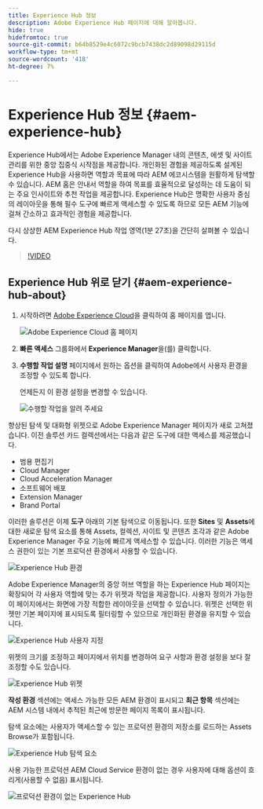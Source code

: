 ```yaml
---
title: Experience Hub 정보
description: Adobe Experience Hub 페이지에 대해 알아봅니다.
hide: true
hidefromtoc: true
source-git-commit: b64b8529e4c6072c9bcb7438dc2d89098d29115d
workflow-type: tm+mt
source-wordcount: '418'
ht-degree: 7%

---
```


# Experience Hub 정보 {#aem-experience-hub}

Experience Hub에서는 Adobe Experience Manager 내의 콘텐츠, 에셋 및 사이트 관리를 위한 중앙 집중식 시작점을 제공합니다. 개인화된 경험을 제공하도록 설계된 Experience Hub을 사용하면 역할과 목표에 따라 AEM 에코시스템을 원활하게 탐색할 수 있습니다. AEM 홈은 안내서 역할을 하여 목표를 효율적으로 달성하는 데 도움이 되는 주요 인사이트와 추천 작업을 제공합니다. Experience Hub은 명확한 사용자 중심의 레이아웃을 통해 필수 도구에 빠르게 액세스할 수 있도록 하므로 모든 AEM 기능에 걸쳐 간소하고 효과적인 경험을 제공합니다.

다시 상상한 AEM Experience Hub 작업 영역(1분 27초)을 간단히 살펴볼 수 있습니다.

>[!VIDEO](https://video.tv.adobe.com/v/3463267?quality=12&learn=on)

<!--
Available as a private beta, Experience Hub offers an optimized experience focused on improving workflows, prioritizing goals, and delivering results. Opting in lets you influence Experience Hub's development by providing feedback that helps shape its future and enhances its value for the entire AEM community. -->

## Experience Hub 위로 닫기 {#aem-experience-hub-about}

1. 시작하려면 [Adobe Experience Cloud](https://experience.adobe.com/#/@foundationinternal/home)을 클릭하여 홈 페이지를 엽니다.

   ![Adobe Experience Cloud 홈 페이지](/help/assets/experience-cloud-experiencemanager.png)

1. **빠른 액세스** 그룹화에서 **Experience Manager**&#x200B;을(를) 클릭합니다.
1. **수행할 작업 설명** 페이지에서 원하는 옵션을 클릭하여 Adobe에서 사용자 환경을 조정할 수 있도록 합니다.

   언제든지 이 환경 설정을 변경할 수 있습니다.

   ![수행할 작업을 알려 주세요](/help/assets/experience-cloud-tellus.png)

향상된 탐색 및 대화형 위젯으로 Adobe Experience Manager 페이지가 새로 고쳐졌습니다. 이전 솔루션 카드 컬렉션에서는 다음과 같은 도구에 대한 액세스를 제공했습니다.

* 범용 편집기
* Cloud Manager
* Cloud Acceleration Manager
* 소프트웨어 배포
* Extension Manager
* Brand Portal

이러한 솔루션은 이제 **도구** 아래의 기본 탐색으로 이동됩니다. 또한 **Sites** 및 **Assets**&#x200B;에 대한 새로운 탐색 요소를 통해 Assets, 컬렉션, 사이트 및 콘텐츠 조각과 같은 Adobe Experience Manager 주요 기능에 빠르게 액세스할 수 있습니다. 이러한 기능은 액세스 권한이 있는 기본 프로덕션 환경에서 사용할 수 있습니다.

![Experience Hub 환경](/help/assets/experience-hub-author-environments.png)

Adobe Experience Manager의 중앙 허브 역할을 하는 Experience Hub 페이지는 확장되어 각 사용자 역할에 맞는 추가 위젯과 작업을 제공합니다. 사용자 정의가 가능한 이 페이지에서는 화면에 가장 적합한 레이아웃을 선택할 수 있습니다. 위젯은 선택한 위젯만 기본 페이지에 표시되도록 필터링할 수 있으므로 개인화된 환경을 유지할 수 있습니다.

![Experience Hub 사용자 지정](/help/assets/experience-hub-custom.png)

위젯의 크기를 조정하고 페이지에서 위치를 변경하여 요구 사항과 환경 설정을 보다 잘 조정할 수도 있습니다.

![Experience Hub 위젯](/help/assets/experience-hub-widgets.png)

**작성 환경** 섹션에는 액세스 가능한 모든 AEM 환경이 표시되고 **최근 항목** 섹션에는 AEM 시스템 내에서 추적된 최근에 방문한 페이지 목록이 표시됩니다.

탐색 요소에는 사용자가 액세스할 수 있는 프로덕션 환경의 저장소를 로드하는 Assets Browse가 포함됩니다.

![Experience Hub 탐색 요소](/help/assets/experience-hub-navigation.png)

사용 가능한 프로덕션 AEM Cloud Service 환경이 없는 경우 사용자에 대해 옵션이 흐리게(사용할 수 없음) 표시됩니다.

![프로덕션 환경이 없는 Experience Hub](/help/assets/experience-hub-no-prod-environs.png)



